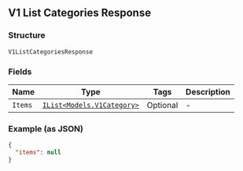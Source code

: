 ## V1 List Categories Response

### Structure

`V1ListCategoriesResponse`

### Fields

| Name | Type | Tags | Description |
|  --- | --- | --- | --- |
| `Items` | [`IList<Models.V1Category>`](/doc/models/v1-category.md) | Optional | - |

### Example (as JSON)

```json
{
  "items": null
}
```

